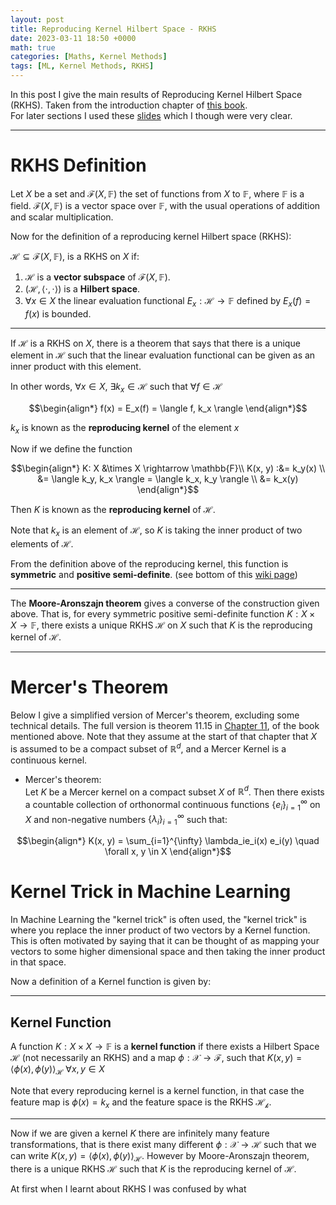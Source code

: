 ```yaml
---
layout: post
title: Reproducing Kernel Hilbert Space - RKHS
date: 2023-03-11 18:50 +0000
math: true
categories: [Maths, Kernel Methods]
tags: [ML, Kernel Methods, RKHS]
---
```


In this post I give the main results of Reproducing Kernel Hilbert Space (RKHS). Taken from the introduction chapter of [this book](https://www.cambridge.org/core/books/an-introduction-to-the-theory-of-reproducing-kernel-hilbert-spaces/introduction/6441D25013A86ED66AFC17CD28C76CAF).  
For later sections I used these [slides](http://www.gatsby.ucl.ac.uk/~gretton/coursefiles/RKHS2013_slides1.pdf) which I though were very clear.

***

# RKHS Definition

Let $X$ be a set and $\mathcal{F}(X, \mathbb{F})$ the set of functions from $X$ to $\mathbb{F}$, where $\mathbb{F}$ is a field. $\mathcal{F}(X, \mathbb{F})$ is a vector space over $\mathbb{F}$, with the usual operations of addition and scalar multiplication.

Now for the definition of a reproducing kernel Hilbert space (RKHS):

$\mathcal{H} \subseteq \mathcal{F}(X, \mathbb{F})$, is a RKHS on $X$ if:

1. $\mathcal{H}$ is a **vector subspace** of $\mathcal{F}(X, \mathbb{F})$.
2. $(\mathcal{H}, \langle \cdot, \cdot \rangle)$ is a **Hilbert space**.
3. $\forall x \in X$ the linear evaluation functional $E_x: \mathcal{H} \rightarrow \mathbb{F}$ defined by $E_x(f) = f(x)$ is bounded.

***

If $\mathcal{H}$ is a RKHS on $X$, there is a theorem that says that there is a unique element in $\mathcal{H}$ such that the linear evaluation functional can be given as an inner product with this element.  

In other words, $\forall x \in X$, $\exists k_x \in \mathcal{H}$ such that $\forall f \in \mathcal{H}$

$$\begin{align*}
f(x) = E_x(f) = \langle f, k_x \rangle
\end{align*}$$

$k_x$ is known as the **reproducing kernel** of the element $x$

Now if we define the function

$$\begin{align*}
K: X &\times X \rightarrow \mathbb{F}\\
K(x, y) :&= k_y(x) \\
&= \langle k_y, k_x \rangle = \langle k_x, k_y \rangle \\
&= k_x(y)
\end{align*}$$

Then $K$ is known as the **reproducing kernel** of $\mathcal{H}$.  


Note that $k_x$ is an element of $\mathcal{H}$, so $K$ is taking the inner product of two elements of $\mathcal{H}$.

From the definition above of the reproducing kernel, this function is **symmetric** and **positive semi-definite**. (see bottom of this [wiki page](https://en.wikipedia.org/wiki/Positive-definite_kernel#Definition))

***


The **Moore-Aronszajn theorem** gives a converse of the construction given above. That is, for every symmetric positive semi-definite function $K: X \times X \rightarrow \mathbb{F}$, there exists a unique RKHS $\mathcal{H}$ on $X$ such that $K$ is the reproducing kernel of $\mathcal{H}$. 

***

# Mercer's Theorem

Below I give a simplified version of Mercer's theorem, excluding some technical details. The full version is theorem 11.15 in [Chapter 11](https://www.cambridge.org/core/books/an-introduction-to-the-theory-of-reproducing-kernel-hilbert-spaces/applications-of-rkhs-to-integral-operators/8AC0B047A0D4C081770508A2846039D1), of the book mentioned above.
Note that they assume at the start of that chapter that $X$ is assumed to be a compact subset of $\mathbb{R}^d$, and a Mercer Kernel is a continuous kernel.

- Mercer's theorem:  
Let $K$ be a Mercer kernel on a compact subset $X$ of $\mathbb{R}^d$. Then there exists a countable collection of orthonormal continuous functions $\{e_i\}_{i=1}^{\infty}$ on $X$ and non-negative numbers $\{\lambda_i\}_{i=1}^{\infty}$ 
such that:

$$\begin{align*}
 K(x, y) = \sum_{i=1}^{\infty} \lambda_ie_i(x) e_i(y) \quad \forall x, y \in X
\end{align*}$$

# Kernel Trick in Machine Learning

In Machine Learning the "kernel trick" is often used, the "kernel trick" is where you replace the inner product of two vectors by a Kernel function. This is often motivated by saying that it can be thought of as mapping your vectors to some higher dimensional space and then taking the inner product in that space. 

Now a definition of a Kernel function is given by:

***
## Kernel Function

A function $K: X \times X \rightarrow \mathbb{F}$  is a **kernel function** if there exists a Hilbert Space  $\mathcal{H}$ (not necessarily an RKHS) and a map $\phi : \mathcal{X} \rightarrow \mathcal{F}$, such that  $K(x, y) = \langle \phi(x), \phi(y) \rangle_{\mathcal{H}} \; \forall x, y \in X$

Note that every reproducing kernel is a kernel function, in that case the feature map is $\phi(x) = k_x$ and the feature space is the RKHS $\mathcal{H_k}$.
***

Now if we are given a kernel $K$ there are infinitely many feature transformations, that is there exist many different $\phi: \mathcal{X} \rightarrow \mathcal{H}$ such that we can write $K(x, y) = \langle \phi(x), \phi(y) \rangle_{\mathcal{H}}$. However by Moore-Aronszajn theorem, there is a unique RKHS $\mathcal{H}$ such that $K$ is the reproducing kernel of $\mathcal{H}$. 

At first when I learnt about RKHS I was confused by what 

